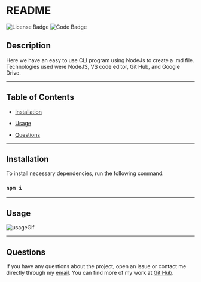 
  # README
  ![License Badge](https://img.shields.io/badge/License-MIT-blue) ![Code Badge](https://img.shields.io/badge/JavaScript-100%25-green)
  
  ## Description

  Here we have an easy to use CLI program using NodeJs to create a .md file. Technologies used were NodeJS, VS code editor, Git Hub, and Google Drive.


---
  ## Table of Contents
  
  * [Installation](#installastion)

  * [Usage](#usage)

  * [Questions](#questions)


---
  ## Installation

  To install necessary dependencies, run the following command:
  
  ### ```npm i```


---
  ## Usage
 
  ![usageGif](https://media.giphy.com/media/fXVSSP4Jf6YAZMcP6u/giphy.gif)

  
---
  ## Questions
  
  If you have any questions about the project, open an issue or contact me directly through my [email](mailto:weekdaypablo@gmail.com).
  You can find more of my work at [Git Hub](https://github.com/pabloivanjuarez).

